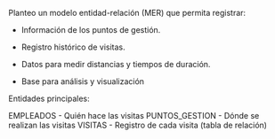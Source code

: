 Planteo un modelo entidad-relación (MER) que permita registrar:

- Información de los puntos de gestión.

- Registro histórico de visitas.

- Datos para medir distancias y tiempos de duración.

- Base para análisis y visualización

Entidades principales:

EMPLEADOS - Quién hace las visitas
PUNTOS_GESTION - Dónde se realizan las visitas
VISITAS - Registro de cada visita (tabla de relación)

